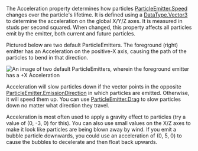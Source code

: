 The Acceleration property determines how particles [ParticleEmitter.Speed](https://developer.roblox.com/api-reference/property/ParticleEmitter/Speed) changes over the particle's lifetime. It is defined using a [DataType.Vector3](https://developer.roblox.com/search#stq=Vector3) to determine the acceleration on the global X/Y/Z axes. It is measured in studs per second squared. When changed, this property affects all particles emit by the emitter, both current and future particles.

Pictured below are two default ParticleEmitters. The foreground (right) emitter has an Acceleration on the positive-X axis, causing the path of the particles to bend in that direction.

![An image of two default ParticleEmitters, wherein the foreground emitter has a +X Acceleration][1]

Acceleration will slow particles down if the vector points in the opposite [ParticleEmitter.EmissionDirection](https://developer.roblox.com/api-reference/property/ParticleEmitter/EmissionDirection) in which particles are emitted. Otherwise, it will speed them up. You can use [ParticleEmitter.Drag](https://developer.roblox.com/api-reference/property/ParticleEmitter/Drag) to slow particles down no matter what direction they travel.

Acceleration is most often used to apply a gravity effect to particles (try a value of (0, -3, 0) for this). You can also use small values on the X/Z axes to make it look like particles are being blown away by wind. If you emit a bubble particle downwards, you could use an acceleration of (0, 5, 0) to cause the bubbles to decelerate and then float back upwards.

[1]: https://developer.roblox.com/assets/bltaeb3393ea3390868/ParticleEmitter_Acceleration.png